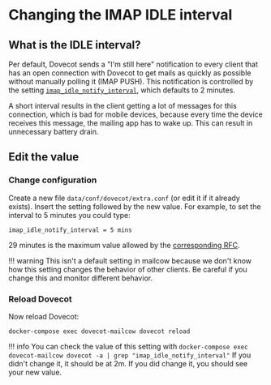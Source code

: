 # Changing the IMAP IDLE interval
## What is the IDLE interval?
Per default, Dovecot sends a "I'm still here" notification to every client that has an open connection with Dovecot to get mails as quickly as possible without manually polling it (IMAP PUSH). This notification is controlled by the setting [`imap_idle_notify_interval`](https://wiki.dovecot.org/Timeouts), which defaults to 2 minutes. 

A short interval results in the client getting a lot of messages for this connection, which is bad for mobile devices, because every time the device receives this message, the mailing app has to wake up. This can result in unnecessary battery drain.

## Edit the value
### Change configuration
Create a new file `data/conf/dovecot/extra.conf` (or edit it if it already exists).
Insert the setting followed by the new value. For example, to set the interval to 5 minutes you could type:

```
imap_idle_notify_interval = 5 mins
```

29 minutes is the maximum value allowed by the [corresponding RFC](https://tools.ietf.org/html/rfc2177).

!!! warning
	This isn't a default setting in mailcow because we don't know how this setting changes the behavior of other clients. Be careful if you change this and monitor different behavior.

### Reload Dovecot
Now reload Dovecot:
```
docker-compose exec dovecot-mailcow dovecot reload
```

!!! info
	You can check the value of this setting with 
	```
	docker-compose exec dovecot-mailcow dovecot -a | grep "imap_idle_notify_interval"
	```
	If you didn't change it, it should be at 2m. If you did change it, you should see your new value.



